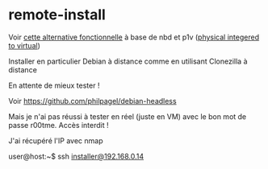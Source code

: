 # remote-install
Voir [cette alternative fonctionnelle](https://github.com/lenainjaune/nbd_remote_disk) à base de nbd et p1v ([physical integered to virtual](https://github.com/lenainjaune/p2v_vs_v2p_vs_p1v#p1v))

Installer en particulier Debian à distance comme en utilisant Clonezilla à distance

En attente de mieux tester !

Voir https://github.com/philpagel/debian-headless

Mais je n'ai pas réussi à tester en réel (juste en VM) avec le bon mot de passe r00tme. Accès interdit !

J'ai récupéré l'IP avec nmap

user@host:~$ ssh installer@192.168.0.14
